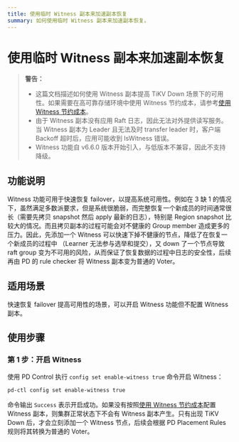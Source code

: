 ```yaml
---
title: 使用临时 Witness 副本来加速副本恢复
summary: 如何使用临时 Witness 副本来加速副本恢复。
---
```


# 使用临时 Witness 副本来加速副本恢复

> **警告：**
>
> - 这篇文档描述如何使用 Witness 副本提高 TiKV Down 场景下的可用性。如果需要在高可靠存储环境中使用 Witness 节约成本，请参考[使用 Witness 节约成本](/use-witness-to-save-costs.md)。
> - 由于 Witness 副本没有应用 Raft 日志，因此无法对外提供读写服务。当 Witness 副本为 Leader 且无法及时 transfer leader 时，客户端 Backoff 超时后，应用可能收到 IsWitness 错误。
> - Witness 功能自 v6.6.0 版本开始引入，与低版本不兼容，因此不支持降级。

## 功能说明

Witness 功能可用于快速恢复 failover，以提高系统可用性。例如在 3 缺 1 的情况下，虽然满足多数派要求，但是系统很脆弱，而完整恢复一个新成员的时间通常很长（需要先拷贝 snapshot 然后 apply 最新的日志），特别是 Region snapshot 比较大的情况。而且拷贝副本的过程可能会对不健康的 Group member 造成更多的压力。因此，先添加一个 Witness 可以快速下掉不健康的节点，降低了在恢复一个新成员的过程中 （Learner 无法参与选举和提交），又 down 了一个节点导致 raft group 变为不可用的风险，从而保证了恢复数据的过程中日志的安全性，后续再由 PD 的 rule checker 将 Witness 副本变为普通的 Voter。

## 适用场景

快速恢复 failover 提高可用性的场景，可以开启 Witness 功能但不配置 Witness 副本。

## 使用步骤

### 第 1 步：开启 Witness

使用 PD Control 执行 `config set enable-witness true` 命令开启 Witness：

```bash
pd-ctl config set enable-witness true
```

命令输出 `Success` 表示开启成功。如果没有按照[使用 Witness 节约成本](/use-witness-to-save-costs.md)配置 Witness 副本，则集群正常状态下不会有 Witness 副本产生。只有出现 TiKV Down 后，才会立刻添加一个 Witness 节点，后续会根据 PD Placement Rules 规则将其转换为普通的 Voter。